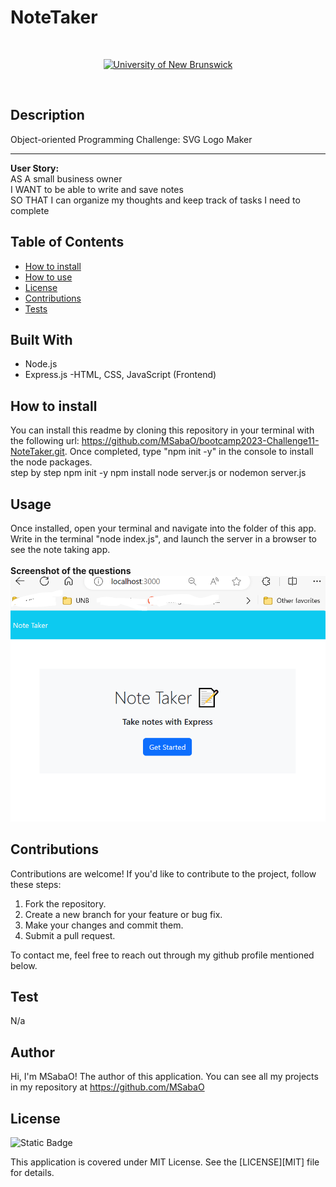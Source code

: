 # NoteTaker

<br/>
<p align="center">
    <a href="https://unb.ca/cel/bootcamps/coding.html">
        <img alt="University of New Brunswick" src="https://img.shields.io/static/v1.svg?label=bootcamp&message=UNB&color=red" /></a>
    
</p>
<br/>

## Description

Object-oriented Programming Challenge: SVG Logo Maker
<hr>
<b>User Story:</b><br>
AS A small business owner <br>
I WANT to be able to write and save notes<br>
SO THAT I can organize my thoughts and keep track of tasks I need to complete<br>


## Table of Contents

- [How to install](#How-to-install)
- [How to use](#usage)
- [License](#license)
- [Contributions](#contributions)
- [Tests](#test)

## Built With
- Node.js
- Express.js
-HTML, CSS, JavaScript (Frontend)


## How to install
You can install this readme by cloning this repository in your terminal with the following url: https://github.com/MSabaO/bootcamp2023-Challenge11-NoteTaker.git. Once completed, type "npm init -y" in the console to install the node packages. <br>
step by step
npm init -y
npm install
node server.js or nodemon server.js

## Usage
Once installed, open your terminal and navigate into the folder of this app. Write in the terminal "node index.js", and launch the server in a browser to see the note taking app.<br>
<br>
<b>Screenshot of the questions</b>
![alt text](image.png)


## Contributions
Contributions are welcome! If you'd like to contribute to the project, follow these steps:

1.    Fork the repository.
2.    Create a new branch for your feature or bug fix.
3.    Make your changes and commit them.
4.    Submit a pull request.

To contact me, feel free to reach out through my github profile mentioned below.

## Test
N/a

## Author
Hi, I'm MSabaO! The author of this application. You can see all my projects in my repository at https://github.com/MSabaO


## License 
![Static Badge](https://img.shields.io/badge/License-MIT-blue) <br>

This application is covered under MIT License. See the [LICENSE][MIT] file for details.

